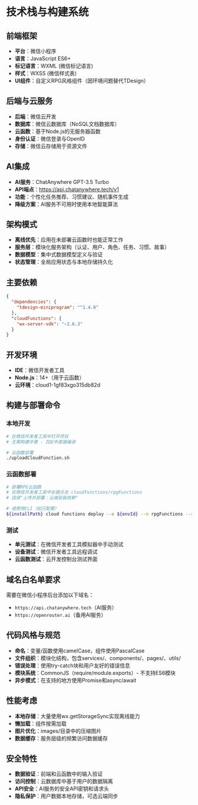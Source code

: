 # 技术栈与构建系统

## 前端框架
- **平台**：微信小程序
- **语言**：JavaScript ES6+
- **标记语言**：WXML (微信标记语言)
- **样式**：WXSS (微信样式表)
- **UI组件**：自定义RPG风格组件（因环境问题替代TDesign）

## 后端与云服务
- **后端**：微信云开发
- **数据库**：微信云数据库（NoSQL文档数据库）
- **云函数**：基于Node.js的无服务器函数
- **身份认证**：微信登录与OpenID
- **存储**：微信云存储用于资源文件

## AI集成
- **AI服务**：ChatAnywhere GPT-3.5 Turbo
- **API端点**：https://api.chatanywhere.tech/v1
- **功能**：个性化任务推荐、习惯建议、随机事件生成
- **降级方案**：AI服务不可用时使用本地智能算法

## 架构模式
- **离线优先**：应用在未部署云函数时也能正常工作
- **服务层**：模块化服务架构（认证、用户、角色、任务、习惯、故事）
- **数据模型**：集中式数据模型定义与验证
- **状态管理**：全局应用状态与本地存储持久化

## 主要依赖
```json
{
  "dependencies": {
    "tdesign-miniprogram": "^1.4.0"
  },
  "cloudFunctions": {
    "wx-server-sdk": "~2.6.3"
  }
}
```

## 开发环境
- **IDE**：微信开发者工具
- **Node.js**：14+（用于云函数）
- **云环境**：cloud1-1gf83xgo315db82d

## 构建与部署命令

### 本地开发
```bash
# 在微信开发者工具中打开项目
# 无需构建步骤 - IDE中直接编译

# 云函数部署
./uploadCloudFunction.sh
```

### 云函数部署
```bash
# 部署RPG云函数
# 在微信开发者工具中右键点击 cloudfunctions/rpgFunctions
# 选择"上传并部署：云端安装依赖"

# 或使用CLI（如已配置）
${installPath} cloud functions deploy --e ${envId} --n rpgFunctions --r --project ${projectPath}
```

### 测试
- **单元测试**：在微信开发者工具模拟器中手动测试
- **设备测试**：微信开发者工具远程调试
- **云函数测试**：云开发控制台测试界面

## 域名白名单要求
需要在微信小程序后台添加以下域名：
- `https://api.chatanywhere.tech`（AI服务）
- `https://openrouter.ai`（备用AI服务）

## 代码风格与规范
- **命名**：变量/函数使用camelCase，组件使用PascalCase
- **文件组织**：模块化结构，包含services/、components/、pages/、utils/
- **错误处理**：使用try-catch块和用户友好的错误信息
- **模块系统**：CommonJS（require/module.exports）- 不支持ES6模块
- **异步模式**：在支持的地方使用Promise和async/await

## 性能考虑
- **本地存储**：大量使用wx.getStorageSync实现离线能力
- **懒加载**：组件按需加载
- **图片优化**：images/目录中的压缩图片
- **数据缓存**：服务层级的频繁访问数据缓存

## 安全特性
- **数据验证**：前端和云函数中的输入验证
- **访问控制**：云数据库中基于用户的数据隔离
- **API安全**：AI服务的安全API密钥和请求头
- **隐私保护**：用户数据本地存储，可选云端同步